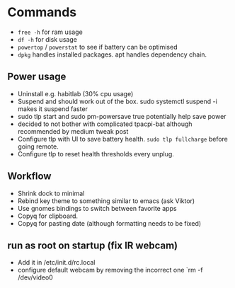 # Commands
* `free -h` for ram usage
* `df -h` for disk usage
* `powertop` / `powerstat` to see if battery can be optimised
* `dpkg` handles installed packages. apt handles dependency chain.

## Power usage
* Uninstall e.g. habitlab (30% cpu usage)
* Suspend and should work out of the box. sudo systemctl suspend -i makes it suspend faster
* sudo tlp start and sudo pm-powersave true potentially help save power
* decided to not bother with complicated tpacpi-bat although recommended by medium tweak post
* Configure tlp with UI to save battery health. `sudo tlp fullcharge` before going remote. 
* Configure tlp to reset health thresholds every unplug.

## Workflow
* Shrink dock to minimal
* Rebind key theme to something similar to emacs (ask Viktor)
* Use gnomes bindings to switch between favorite apps
* Copyq for clipboard. 
* Copyq for pasting date (although formatting needs to be fixed)

## run as root on startup (fix IR webcam)
* Add it in /etc/init.d/rc.local
* configure default webcam by removing the incorrect one `rm -f /dev/video0
